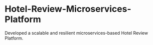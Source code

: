 # Hotel-Review-Microservices-Platform
Developed a scalable and resilient microservices-based Hotel Review Platform.
